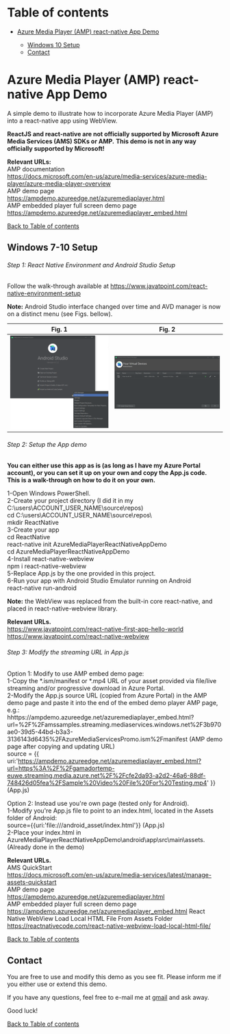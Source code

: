 # <a name="toc">Table of contents 

* [Azure Media Player (AMP) react-native App Demo](#AMPrnad)

	* [Windows 10 Setup](#windows_setup)
	* [Contact](#contact)


# <a name="AMPrnad">Azure Media Player (AMP) react-native App Demo

A simple demo to illustrate how to incorporate Azure Media Player (AMP) into a react-native app using WebView.


**ReactJS and react-native are not officially supported by Microsoft Azure Media Services (AMS) SDKs or AMP.** 
**This demo is not in any way officially supported by Microsoft!**


**Relevant URLs:**\
AMP documentation\
https://docs.microsoft.com/en-us/azure/media-services/azure-media-player/azure-media-player-overview \
AMP demo page\
https://ampdemo.azureedge.net/azuremediaplayer.html \
AMP embedded player full screen demo page\
https://ampdemo.azureedge.net/azuremediaplayer_embed.html 



[Back to Table of contents](#toc)


## <a name="windows_setup">Windows 7-10 Setup

###### Step 1: React Native Environment and Android Studio Setup

Follow the walk-through available at
https://www.javatpoint.com/react-native-environment-setup

**Note:** Android Studio interface changed over time and AVD manager is now on a distinct menu (see Figs. bellow).

| Fig. 1 | Fig. 2 |
|:---:|:---:|
| [![AndroidStudioAVDmanager](https://raw.githubusercontent.com/g-amador/AzureMediaPlayerReactNativeAppDemo/master/img/1.png)](https://raw.githubusercontent.com/g-amador/AzureMediaPlayerReactNativeAppDemo/master/img/1.png) | [![AndroidStudioAVDmanager](https://raw.githubusercontent.com/g-amador/AzureMediaPlayerReactNativeAppDemo/master/img/2.png)](https://raw.githubusercontent.com/g-amador/AzureMediaPlayerReactNativeAppDemo/master/img/2.png) | 


###### Step 2: Setup the App demo

**You can either use this app as is (as long as I have my Azure Portal account), or you can set it up on your own and copy the App.js code.**\
**This is a walk-through on how to do it on your own.**


1-Open Windows PowerShell.\
2-Create your project directory (I did it in my C:\users\ACCOUNT_USER_NAME\source\repos\)\
cd C:\users\ACCOUNT_USER_NAME\source\repos\ \
mkdir ReactNative\
3-Create your app\
cd ReactNative\
react-native init AzureMediaPlayerReactNativeAppDemo\
cd AzureMediaPlayerReactNativeAppDemo\
4-Install react-native-webview\
npm i react-native-webview\
5-Replace App.js by the one provided in this project.\
6-Run your app with Android Studio Emulator running on Android\
react-native run-android


**Note:** the WebView was replaced from the built-in core react-native, and placed in react-native-webview library.


**Relevant URLs.**\
https://www.javatpoint.com/react-native-first-app-hello-world \
https://www.javatpoint.com/react-native-webview 


###### Step 3: Modify the streaming URL in App.js

Option 1: Modify to use AMP embed demo page:\
1-Copy the *.ism/manifest or *.mp4 URL of your asset provided via file/live streaming and/or progressive download in Azure Portal.\
2-Modify the App.js source URL (copied from Azure Portal) in the AMP demo page and paste it into the end of the embed demo player AMP page, e.g.:\
hhttps://ampdemo.azureedge.net/azuremediaplayer_embed.html?url=%2F%2Famssamples.streaming.mediaservices.windows.net%2F3b970ae0-39d5-44bd-b3a3-3136143d6435%2FAzureMediaServicesPromo.ism%2Fmanifest (AMP demo page after copying and updating URL)\
source = {{ uri:'https://ampdemo.azureedge.net/azuremediaplayer_embed.html?url=https%3A%2F%2Fgamadortemp-euwe.streaming.media.azure.net%2F%2Fcfe2da93-a2d2-46a6-88df-748426d05fea%2FSample%20Video%20File%20For%20Testing.mp4' }} (App.js)

Option 2: Instead use you're own page (tested only for Android).\
1-Modify you're App.js file to point to an index.html, located in the Assets folder of Android:\
source={{uri:'file:///android_asset/index.html'}} (App.js)\
2-Place your index.html in AzureMediaPlayerReactNativeAppDemo\android\app\src\main\assets. (Already done in the demo)


**Relevant URLs.**\
AMS QuickStart\
https://docs.microsoft.com/en-us/azure/media-services/latest/manage-assets-quickstart \
AMP demo page\
https://ampdemo.azureedge.net/azuremediaplayer.html \
AMP embedded player full screen demo page\
https://ampdemo.azureedge.net/azuremediaplayer_embed.html
React Native WebView Load Local HTML File From Assets Folder\
https://reactnativecode.com/react-native-webview-load-local-html-file/


[Back to Table of contents](#toc)


## <a name="contact">Contact

You are free to use and modify this demo as you see fit. Please inform me if you either use or extend this demo.

If you have any questions, feel free to e-mail me at [gmail](mailto://g.n.p.amador@gmail.com) and ask away.

Good luck!


[Back to Table of contents](#toc)